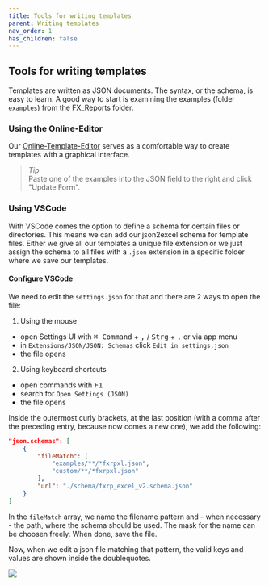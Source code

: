 ```yaml
---
title: Tools for writing templates
parent: Writing templates
nav_order: 1
has_children: false
---
```


## Tools for writing templates

Templates are written as JSON documents. The syntax, or the schema, is easy to learn. A good way to start is examining the examples (folder `examples`) from the FX_Reports folder.

### Using the Online-Editor

Our [Online-Template-Editor](https://fmgarage.github.io/fx-reports/editor/) serves as a comfortable way to create templates with a graphical interface.

> *Tip*<br>Paste one of the examples into the JSON field to the right and click "Update Form".

### Using VSCode

With VSCode comes the option to define a schema for certain files or directories. This means we can add our json2excel schema for template files. Either we give all our templates a unique file extension or we just assign the schema to all files with a `.json` extension in a specific folder where we save our templates.

#### Configure VSCode

We need to edit the `settings.json` for that and there are 2 ways to open the file:

1. Using the mouse
- open Settings UI with <kbd>⌘ Command</kbd> + <kbd>,</kbd> / <kbd>Strg</kbd> + <kbd>,</kbd> or via app menu
- in `Extensions/JSON/JSON: Schemas` click `Edit in settings.json`
- the file opens

2. Using keyboard shortcuts
- open commands with <kbd>F1</kbd>
- search for `Open Settings (JSON)`
- the file opens

Inside the outermost curly brackets, at the last position (with a comma after the preceding entry, because now comes a new one), we add the following:

```json
"json.schemas": [
    {
        "fileMatch": [
            "examples/**/*fxrpxl.json",
            "custom/**/*fxrpxl.json"
        ],
        "url": "./schema/fxrp_excel_v2.schema.json"
    }
]
```

In the `fileMatch` array, we name the filename pattern and - when necessary - the path, where the schema should be used. The mask for the name can be choosen freely. When done, save the file.

Now, when we edit a json file matching that pattern, the valid keys and values are shown inside the doublequotes.

<img src="{{ site.baseurl }}/assets/images/vsc-schema-1.png" style="magin-bottom: 20px;">

